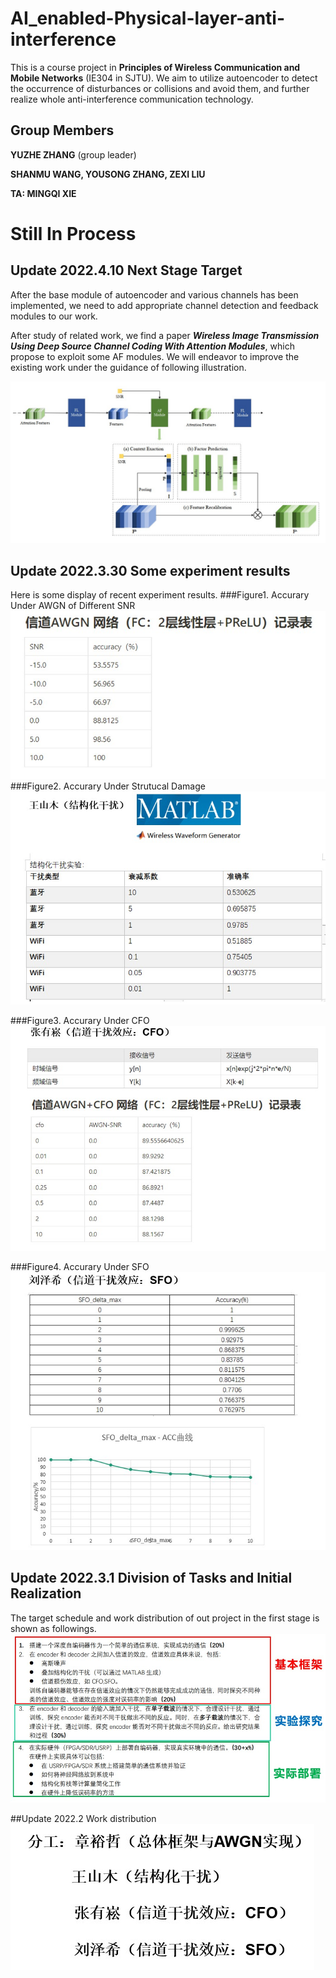 # AI_enabled-Physical-layer-anti-interference
This is a course project in **Principles of Wireless 
Communication and Mobile Networks** (IE304 in SJTU). 
We aim to utilize autoencoder to detect the occurrence 
of disturbances or collisions and avoid them, 
and further realize whole anti-interference communication technology.

## Group Members
**YUZHE ZHANG** (group leader) 

**SHANMU WANG, YOUSONG ZHANG, ZEXI LIU**

**TA: MINGQI XIE**
# Still In Process

## Update 2022.4.10 Next Stage Target
After the base module of autoencoder and various channels has been implemented, 
we need to add appropriate channel detection and feedback modules to our work.

After study of related work, we find a paper ***Wireless Image Transmission Using Deep Source
Channel Coding With Attention Modules***, which propose to exploit some AF modules.
We will endeavor to improve the existing work under the guidance of following illustration.

![Figure 1](images/1.jpg)

## Update 2022.3.30 Some experiment results
Here is some display of recent experiment results.
###Figure1. Accurary Under AWGN of Different SNR
![test image size](images/2.jpg)
###Figure2. Accurary Under Strutucal Damage
![](images/3.jpg)

###Figure3. Accurary Under CFO
![](images/4.jpg)

###Figure4. Accurary Under SFO
![](images/5.jpg)

## Update 2022.3.1 Division of Tasks and Initial Realization
The target schedule and work distribution of out project in the first stage is shown as followings.
![](images/6.jpg)

##Update 2022.2 Work distribution 
![](images/7.jpg)
